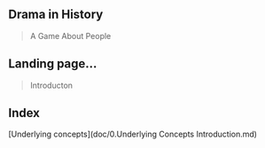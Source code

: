 ## Drama in History
> A Game About People

## Landing page...
> Introducton

## Index
[Underlying concepts](doc/0.Underlying Concepts Introduction.md)





